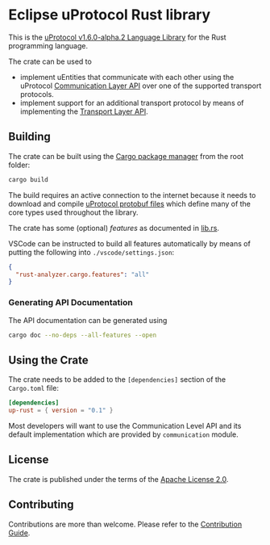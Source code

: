 # Eclipse uProtocol Rust library

This is the [uProtocol v1.6.0-alpha.2 Language Library](https://github.com/eclipse-uprotocol/uprotocol-spec/blob/v1.6.0-alpha.2/languages.adoc) for the Rust programming language.

The crate can be used to

* implement uEntities that communicate with each other using the uProtocol [Communication Layer API](https://github.com/eclipse-uprotocol/up-spec/blob/v1.6.0-alpha.2/up-l2/api.adoc) over one of the supported transport protocols.
* implement support for an additional transport protocol by means of implementing the [Transport Layer API](https://github.com/eclipse-uprotocol/up-spec/blob/v1.6.0-alpha.2/up-l1/README.adoc).

## Building
<!--
`uman~up-language-building~1`
Covers:
- req~up-language-documentation~1
-->

The crate can be built using the [Cargo package manager](https://doc.rust-lang.org/cargo/) from the root folder:
<!--
`impl~use-cargo-build-system~1`
Covers:
- req~up-language-build-sys~1
- req~up-language-build-deps~1
-->

```sh
cargo build
```

The build requires an active connection to the internet because it needs to download and compile [uProtocol protobuf files](https://github.com/eclipse-uprotocol/up-spec/tree/v1.6.0-alpha.2/up-core-api) which define many of the core types used throughout the library.

The crate has some (optional) _features_ as documented in [lib.rs](src/lib.rs).

VSCode can be instructed to build all features automatically by means of putting the following into `./vscode/settings.json`:

```json
{
  "rust-analyzer.cargo.features": "all"
}
```

### Generating API Documentation

The API documentation can be generated using

```sh
cargo doc --no-deps --all-features --open
```

## Using the Crate
<!--
`uman~up-language-using~1`
Covers:
- req~up-language-documentation~
-->
The crate needs to be added to the `[dependencies]` section of the `Cargo.toml` file:

```toml
[dependencies]
up-rust = { version = "0.1" }
```

Most developers will want to use the Communication Level API and its default implementation
which are provided by `communication` module.

## License

The crate is published under the terms of the [Apache License 2.0](LICENSE).

## Contributing

Contributions are more than welcome. Please refer to the [Contribution Guide](CONTRIBUTING.md).
